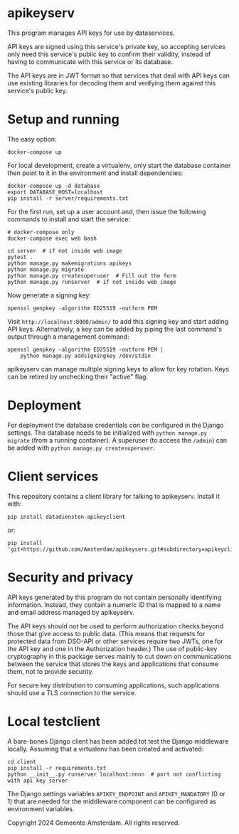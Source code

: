 apikeyserv
==========

This program manages API keys for use by dataservices.

API keys are signed using this service's private key, so accepting services
only need this service's public key to confirm their validity, instead of
having to communicate with this service or its database.

The API keys are in JWT format so that services that deal with API keys can
use existing libraries for decoding them and verifying them against this
service's public key.


Setup and running
=================

The easy option:

    docker-compose up

For local development, create a virtualenv, only start the database container
then point to it in the environment and install dependencies:

    docker-compose up -d database
    export DATABASE_HOST=localhost
    pip install -r server/requirements.txt

For the first run, set up a user account and,
then issue the following commands to install and start the service:

    # docker-compose only
    docker-compose exec web bash

    cd server  # if not inside web image
    pytest .
    python manage.py makemigrations apikeys
    python manage.py migrate
    python manage.py createsuperuser  # Fill out the form
    python manage.py runserver  # if not inside web image

Now generate a signing key:

    openssl genpkey -algorithm ED25519 -outform PEM

Visit `http://localhost:8000/admin/` to add this signing key and start
adding API keys. Alternatively, a key can be added by piping the last command's
output through a management command:

    openssl genpkey -algorithm ED25519 -outform PEM |
        python manage.py addsigningkey /dev/stdin

apikeyserv can manage multiple signing keys to allow for key rotation.
Keys can be retired by unchecking their "active" flag.


Deployment
==========

For deployment the database credentials con be configured in the Django settings.
The database needs to be initialized with `python manage.py migrate` (from a running container).
A superuser (to access the `/admin`) can be added with `python manage.py createsuperuser`.

Client services
===============

This repository contains a client library for talking to apikeyserv.
Install it with:

    pip install datadiensten-apikeyclient

or:

    pip install 'git+https://github.com/Amsterdam/apikeyserv.git#subdirectory=apikeyclient'


Security and privacy
====================

API keys generated by this program do not contain personally identifying
information. Instead, they contain a numeric ID that is mapped to a name and
email address managed by apikeyserv.

The API keys should *not* be used to perform authorization checks
beyond those that give access to public data. (This means that requests
for protected data from DSO-API or other services require two JWTs, one for
the API key and one in the Authorization header.)
The use of public-key cryptography in this package serves mainly
to cut down on communications between the service that stores the keys
and applications that consume them, not to provide security.

For secure key distribution to consuming applications,
such applications should use a TLS connection to the service.

Local testclient
================

A bare-bones Django client has been added tot test the Django middleware
locally. Assuming that a virtualenv has been created and activated:

    cd client
    pip install -r requirements.txt
    python __init__.py runserver localhost:nnnn  # port not conflicting with api key server

The Django settings variables `APIKEY_ENDPOINT` and `APIKEY_MANDATORY` (0 or 1)
that are needed for the middleware component can be configured as environment variables.


Copyright 2024 Gemeente Amsterdam. All rights reserved.
